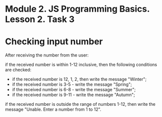 # Module 2. JS Programming Basics. Lesson 2. Task 3

# Checking input number

After receiving the number from the user:

if the received number is within 1-12 inclusive, then the following conditions are checked:
- if the received number is 12, 1, 2, then write the message "Winter";
- if the received number is 3-5 - write the message "Spring";
- if the received number is 6-8 - write the message "Summer";
- if the received number is 9-11 - write the message "Autumn";

if the received number is outside the range of numbers 1-12, then write the message "Unable. Enter a number from 1 to 12".

